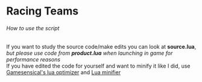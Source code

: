 # Racing Teams
###### How to use the script
If you want to study the source code/make edits you can look at **source.lua**, *but please use code from **product.lua** when launching in game for performance reasons*\
If you have edited the code for yourself and want to minify it like I did, use [Gamesensical's lua optimizer](https://gamesensical.github.io/) and [Lua minifier](https://mothereff.in/lua-minifier)